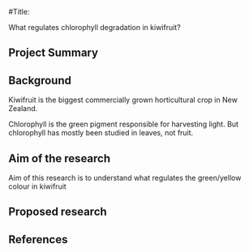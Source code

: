 #Title:

What regulates chlorophyll degradation in kiwifruit?

## Project Summary
## Background
Kiwifruit is the biggest commercially grown horticultural crop in New Zealand.

Chlorophyll is the green pigment responsible for harvesting light.
But chlorophyll has mostly been studied in leaves, not fruit.
## Aim of the research
Aim of this research is to understand what regulates the green/yellow colour in kiwifruit
## Proposed research
## References
